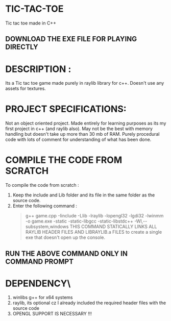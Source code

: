 # TIC-TAC-TOE
Tic tac toe made in C++

## DOWNLOAD THE EXE FILE FOR PLAYING DIRECTLY

# DESCRIPTION :
Its a Tic tac toe game made purely in raylib library for c++.
Doesn't use any assets for textures.

# PROJECT SPECIFICATIONS:
Not an object oriented project. Made entirely for learning purposes as its my first project in c++ (and raylib also).
May not be the best with memory handling but doesn't take up more than 30 mb of RAM. 
Purely procedural code with lots of comment for understanding of what has been done.

# COMPILE THE CODE FROM SCRATCH

To compile the code from scratch :
1. Keep the include and Lib folder and its file in the same folder as the source code.
2. Enter the following command :
   > g++ game.cpp -Iinclude -Llib -lraylib -lopengl32 -lgdi32 -lwinmm -o game.exe -static -static-libgcc -static-libstdc++ -Wl,--subsystem,windows
THIS COMMAND STATICALLY LINKS ALL RAYLIB HEADER FILES AND LIBRAYLIB.a FILES to create a single exe that doesn't open up the console.
## RUN THE ABOVE COMMAND ONLY IN COMMAND PROMPT

# DEPENDENCY\
1. winlibs g++ for x64 systems
2. raylib, its optional cz I already included the required header files with the source code
3. OPENGL SUPPORT IS NECESSARY  !!!
